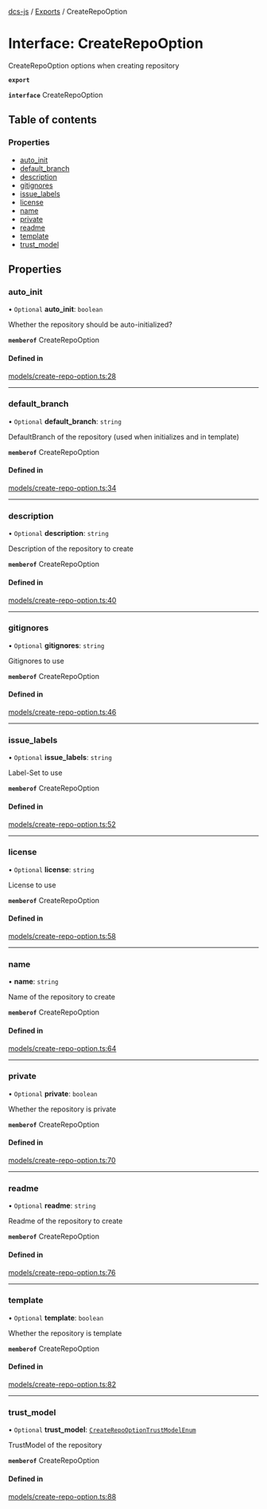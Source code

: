 [dcs-js](../README.md) / [Exports](../modules.md) / CreateRepoOption

# Interface: CreateRepoOption

CreateRepoOption options when creating repository

**`export`**

**`interface`** CreateRepoOption

## Table of contents

### Properties

- [auto\_init](CreateRepoOption.md#auto_init)
- [default\_branch](CreateRepoOption.md#default_branch)
- [description](CreateRepoOption.md#description)
- [gitignores](CreateRepoOption.md#gitignores)
- [issue\_labels](CreateRepoOption.md#issue_labels)
- [license](CreateRepoOption.md#license)
- [name](CreateRepoOption.md#name)
- [private](CreateRepoOption.md#private)
- [readme](CreateRepoOption.md#readme)
- [template](CreateRepoOption.md#template)
- [trust\_model](CreateRepoOption.md#trust_model)

## Properties

### <a id="auto_init" name="auto_init"></a> auto\_init

• `Optional` **auto\_init**: `boolean`

Whether the repository should be auto-initialized?

**`memberof`** CreateRepoOption

#### Defined in

[models/create-repo-option.ts:28](https://github.com/unfoldingWord/dcs-js/blob/42a7ab5/models/create-repo-option.ts#L28)

___

### <a id="default_branch" name="default_branch"></a> default\_branch

• `Optional` **default\_branch**: `string`

DefaultBranch of the repository (used when initializes and in template)

**`memberof`** CreateRepoOption

#### Defined in

[models/create-repo-option.ts:34](https://github.com/unfoldingWord/dcs-js/blob/42a7ab5/models/create-repo-option.ts#L34)

___

### <a id="description" name="description"></a> description

• `Optional` **description**: `string`

Description of the repository to create

**`memberof`** CreateRepoOption

#### Defined in

[models/create-repo-option.ts:40](https://github.com/unfoldingWord/dcs-js/blob/42a7ab5/models/create-repo-option.ts#L40)

___

### <a id="gitignores" name="gitignores"></a> gitignores

• `Optional` **gitignores**: `string`

Gitignores to use

**`memberof`** CreateRepoOption

#### Defined in

[models/create-repo-option.ts:46](https://github.com/unfoldingWord/dcs-js/blob/42a7ab5/models/create-repo-option.ts#L46)

___

### <a id="issue_labels" name="issue_labels"></a> issue\_labels

• `Optional` **issue\_labels**: `string`

Label-Set to use

**`memberof`** CreateRepoOption

#### Defined in

[models/create-repo-option.ts:52](https://github.com/unfoldingWord/dcs-js/blob/42a7ab5/models/create-repo-option.ts#L52)

___

### <a id="license" name="license"></a> license

• `Optional` **license**: `string`

License to use

**`memberof`** CreateRepoOption

#### Defined in

[models/create-repo-option.ts:58](https://github.com/unfoldingWord/dcs-js/blob/42a7ab5/models/create-repo-option.ts#L58)

___

### <a id="name" name="name"></a> name

• **name**: `string`

Name of the repository to create

**`memberof`** CreateRepoOption

#### Defined in

[models/create-repo-option.ts:64](https://github.com/unfoldingWord/dcs-js/blob/42a7ab5/models/create-repo-option.ts#L64)

___

### <a id="private" name="private"></a> private

• `Optional` **private**: `boolean`

Whether the repository is private

**`memberof`** CreateRepoOption

#### Defined in

[models/create-repo-option.ts:70](https://github.com/unfoldingWord/dcs-js/blob/42a7ab5/models/create-repo-option.ts#L70)

___

### <a id="readme" name="readme"></a> readme

• `Optional` **readme**: `string`

Readme of the repository to create

**`memberof`** CreateRepoOption

#### Defined in

[models/create-repo-option.ts:76](https://github.com/unfoldingWord/dcs-js/blob/42a7ab5/models/create-repo-option.ts#L76)

___

### <a id="template" name="template"></a> template

• `Optional` **template**: `boolean`

Whether the repository is template

**`memberof`** CreateRepoOption

#### Defined in

[models/create-repo-option.ts:82](https://github.com/unfoldingWord/dcs-js/blob/42a7ab5/models/create-repo-option.ts#L82)

___

### <a id="trust_model" name="trust_model"></a> trust\_model

• `Optional` **trust\_model**: [`CreateRepoOptionTrustModelEnum`](../modules.md#createrepooptiontrustmodelenum-1)

TrustModel of the repository

**`memberof`** CreateRepoOption

#### Defined in

[models/create-repo-option.ts:88](https://github.com/unfoldingWord/dcs-js/blob/42a7ab5/models/create-repo-option.ts#L88)
